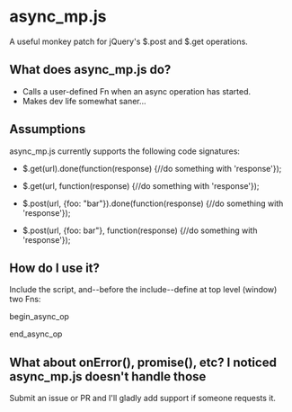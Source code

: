 async_mp.js
===========

A useful monkey patch for jQuery's $.post and $.get operations.

What does async_mp.js do?
-------------------------
* Calls a user-defined Fn when an async operation has started.
* Makes dev life somewhat saner...

Assumptions
-----------
async_mp.js currently supports the following code signatures:
* $.get(url).done(function(response) {//do something with 'response'});

* $.get(url, function(response) {//do something with 'response'});

* $.post(url, {foo: "bar"}).done(function(response) {//do something with 'response'});

* $.post(url, {foo: bar"}, function(response) {//do something with 'response'});

How do I use it?
----------------

Include the script, and--before the include--define at top level (window) two Fns:

   begin_async_op
	
   end_async_op
	
What about onError(), promise(), etc? I noticed async_mp.js doesn't handle those
--------------------------------------------------------------------------------

Submit an issue or PR and I'll gladly add support if someone requests it.

